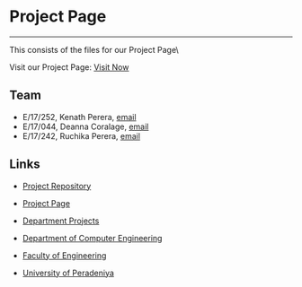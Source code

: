 <!--
---
layout: home
permalink: index.html

# Please update this with your repository name and project title
repository-name: eYY-3yp-project-template
title: Covid Tracer
---

[comment]: # "This is the standard layout for the project, but you can clean this and use your own template"
-->
# Project Page

---


<!-- Image (photo/drawing of the final hardware) should be here -->

<!-- This is a sample image, to show how to add images to your page. To learn more options, please refer [this](https://projects.ce.pdn.ac.lk/docs/faq/how-to-add-an-image/) -->

<!-- ![Sample Image](./images/sample.png) -->
<!--
#### Table of Contents
1. [Introduction](#introduction)
2. [Solution Architecture](#solution-architecture )
3. [Hardware & Software Designs](#hardware-and-software-designs)
4. [Testing](#testing)
5. [Detailed budget](#detailed-budget)
6. [Conclusion](#conclusion)
7. [Team](#team)
8. [Links](#links)

## Introduction
-->
This consists of the files for our Project Page\

Visit our Project Page:
[Visit Now](https://cepdnaclk.github.io/e17-3yp-Covid-Tracer/)

<!--
## Solution Architecture

High level diagram + description

## Hardware and Software Designs

Detailed designs with many sub-sections

## Testing

Testing done on hardware and software, detailed + summarized results

## Detailed budget

All items and costs

| Item          | Quantity  | Unit Cost  | Total  |
| ------------- |:---------:|:----------:|-------:|
| Sample item   | 5         | 10 LKR     | 50 LKR |

## Conclusion

What was achieved, future developments, commercialization plans
-->
## Team
-  E/17/252, Kenath Perera, [email](mailto:e17252@eng.pdn.ac.lk)
-  E/17/044, Deanna Coralage, [email](mailto:e17044@eng.pdn.ac.lk)
-  E/17/242, Ruchika Perera, [email](mailto:e17242@eng.pdn.ac.lk)


## Links

- [Project Repository](https://github.com/cepdnaclk/e17-3yp-Covid-Tracer/)
- [Project Page](https://cepdnaclk.github.io/e17-3yp-Covid-Tracer/)

- [Department Projects](https://projects.ce.pdn.ac.lk/)
- [Department of Computer Engineering](http://www.ce.pdn.ac.lk/)
- [Faculty of Engineering](http://eng.pdn.ac.lk/)
- [University of Peradeniya](https://www.pdn.ac.lk/academics/academics.php/)


[//]: # (Please refer this to learn more about Markdown syntax)
[//]: # (https://github.com/adam-p/markdown-here/wiki/Markdown-Cheatsheet)
